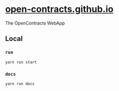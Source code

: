 # [open-contracts.github.io](https://open-contracts.github.io)
The OpenContracts WebApp

## Local 
### `run`
`yarn run start`

### `docs`
`yarn run docs`

